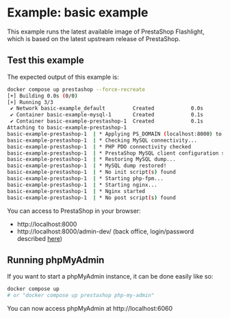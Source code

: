 # Example: basic example

This example runs the latest available image of PrestaShop Flashlight, which is based on the latest upstream release of PrestaShop.

## Test this example

The expected output of this example is:

```sh
docker compose up prestashop --force-recreate
[+] Building 0.0s (0/0)                                                                docker-container:thirsty_khorana
[+] Running 3/3
 ✔ Network basic-example_default         Created            0.0s
 ✔ Container basic-example-mysql-1       Created            0.1s
 ✔ Container basic-example-prestashop-1  Created            0.1s
Attaching to basic-example-prestashop-1
basic-example-prestashop-1  | * Applying PS_DOMAIN (localhost:8000) to the dump...
basic-example-prestashop-1  | * Checking MySQL connectivity...
basic-example-prestashop-1  | * PHP PDO connectivity checked
basic-example-prestashop-1  | * PrestaShop MySQL client configuration set
basic-example-prestashop-1  | * Restoring MySQL dump...
basic-example-prestashop-1  | * MySQL dump restored!
basic-example-prestashop-1  | * No init script(s) found
basic-example-prestashop-1  | * Starting php-fpm...
basic-example-prestashop-1  | * Starting nginx...
basic-example-prestashop-1  | * Nginx started
basic-example-prestashop-1  | * No post script(s) found
```

You can access to PrestaShop in your browser:

- http://localhost:8000
- http://localhost:8000/admin-dev/ (back office, login/password described [here](../../README.md))

## Running phpMyAdmin

If you want to start a phpMyAdmin instance, it can be done easily like so:

```sh
docker compose up
# or "docker compose up prestashop php-my-admin"
```

You can now access phpMyAdmin at http://localhost:6060
